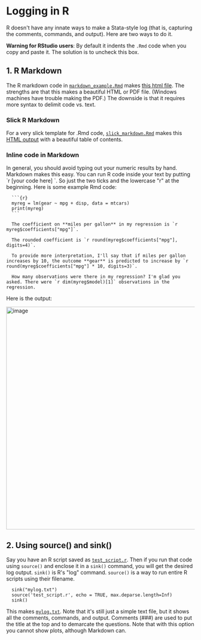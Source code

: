 # Logging in R #

R doesn't have any innate ways to make a Stata-style log (that is, capturing the comments, commands, and output). Here are two ways to do it.

**Warning for RStudio users**: By default it indents the `.Rmd` code when you copy and paste it. The solution is to uncheck this box.

## 1. R Markdown ##

The R markdown code in [`markdown_example.Rmd`](https://github.com/pithymaxim/teaching/blob/main/Rscraps/logging/markdown_example.Rmd) makes [this html file](https://htmlpreview.github.io/?https://github.com/pithymaxim/teaching/blob/main/Rscraps/logging/markdown_example_output.html). The strengths are that this makes a beautiful HTML or PDF file. (Windows machines have trouble making the PDF.) The downside is that it requires more syntax to delimit code vs. text.

### Slick R Markdown ###

For a very slick template for .Rmd code, [`slick_markdown.Rmd`](https://github.com/pithymaxim/teaching/blob/main/Rscraps/logging/slick_markdown.Rmd) makes this [HTML output](https://pithymaxim.github.io/slick_markdown.html) with a beautiful table of contents. 



### Inline code in Markdown ###

In general, you should avoid typing out your numeric results by hand. Markdown makes this easy. You can run R code inside your text by putting \`r \[your code here\] \`. So just the two ticks and the lowercase "r" at the beginning. Here is some example Rmd code:

      ```{r}
      myreg = lm(gear ~ mpg + disp, data = mtcars)
      print(myreg)
      ```

      The coefficient on **miles per gallon** in my regression is `r myreg$coefficients["mpg"]`.

      The rounded coefficient is `r round(myreg$coefficients["mpg"], digits=4)`.

      To provide more interpretation, I'll say that if miles per gallon increases by 10, the outcome **gear** is predicted to increase by `r round(myreg$coefficients["mpg"] * 10, digits=3)`.

      How many observations were there in my regression? I'm glad you asked. There were `r dim(myreg$model)[1]` observations in the regression.

Here is the output:

<img width="594" alt="image" src="https://user-images.githubusercontent.com/6835110/230498280-42ce9dc4-6891-4683-993b-0f071ba9d98e.png">


## 2. Using source() and sink() ## 

Say you have an R script saved as [`test_script.r`](https://github.com/pithymaxim/teaching/blob/main/Rscraps/logging/test_script.r). Then if you run that code using `source()` and enclose it in a `sink()` command, you will get the desired log output. `sink()` is R's "log" command. `source()` is a way to run entire R scripts using their filename.

      sink("mylog.txt")
      source('test_script.r', echo = TRUE, max.deparse.length=Inf)
      sink()
      
This makes [`mylog.txt`](https://github.com/pithymaxim/teaching/blob/main/Rscraps/logging/mylog.txt). Note that it's still just a simple text file, but it shows all the comments, commands, and output. Comments (###) are used to put the title at the top and to demarcate the questions. Note that with this option you cannot show plots, although Markdown can.
